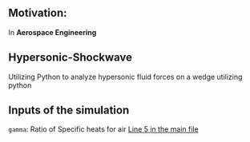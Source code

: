 ## Motivation:
In **Aerospace Engineering**
## Hypersonic-Shockwave
Utilizing Python to analyze hypersonic fluid forces on a wedge utilizing python
## Inputs of the simulation
`gamma`: Ratio of Specific heats for air [Line 5 in the main file](main.py#L5)
